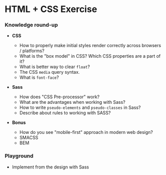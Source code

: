 # HTML + CSS Exercise

### Knowledge round-up

- **CSS**
  - How to properly make initial styles render correctly across browsers / platforms?
  - What is the "box model" in CSS? Which CSS properties are a part of it?
  - What is better way to clear `float`?
  - The CSS `media` query syntax.
  - What is `font-face`?

- **Sass**
  - How does "CSS Pre-processor" work?
  - What are the advantages when working with Sass?
  - How to write `pseudo-elements` and `pseudo-classes` in Sass?
  - Describe about rules to working with SASS?

- **Bonus**
  - How do you see "mobile-first" approach in modern web design?
  - SMACSS
  - BEM

### Playground
- Implement from the design with Sass
